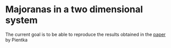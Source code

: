 # Majoranas in a two dimensional system
The current goal is to be able to reproduce the results obtained in the [paper](https://journals.aps.org/prx/abstract/10.1103/PhysRevX.7.021032) by Pientka
